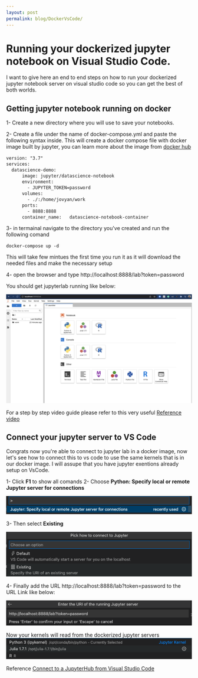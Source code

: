 ```yaml
---
layout: post
permalink: blog/DockerVsCode/
---
```



# Running your dockerized jupyter notebook on Visual Studio Code.


I want to give here an end to end steps on how to run your dockerized jupyter notebook server on visual studio code so you can get the best of both worlds. 


## Getting jupyter notebook running on docker

1- Create a new directory where you will use to save your notebooks.


2- Create a file under the name of docker-compose.yml and paste the following syntax inside. This will create a docker compose file with docker image built by jupyter, you can learn more about the image from [docker hub]( https://hub.docker.com/r/jupyter/datascience-notebook/)

```
version: "3.7" 
services:
  datascience-demo:
      image: jupyter/datascience-notebook
      environment: 
        - JUPYTER_TOKEN=password  
      volumes:
        - ./:/home/jovyan/work 
      ports:
        - 8888:8888
      container_name:   datascience-notebook-container
``` 

3- in termainal navigate to the directory you've created and run the following comand  
``` 
docker-compose up -d 
```

This will take few mintues the first time you run it as it will download the needed files and make the necessary setup 


4- open the browser and type http://localhost:8888/lab?token=password

You should get jupyterlab running like below: 

![juypterlab](juypterlab.png)


For a step by step video guide please refer to this very useful
[Reference video](https://www.youtube.com/watch?v=uIipJX7TfBw)




## Connect your jupyter server to VS Code 

Congrats now you're able to connect to jupyter lab in a docker image, now let's see how to connect this to vs code to use the same kernels that is in our docker image. I will assupe that you have jupyter exentions already setup on VsCode. 


1- Click **F1** to show all comands
2- Choose **Python: Specify local or remote Jupyter server for connections**

![juypterlab](f1.png)


3- Then select **Existing**

![Existing](existing.png)


4- Finally add the URL http://localhost:8888/lab?token=password to the URL Link like below:

![url](url.png)


Now your kernels will read from the dockerized jupyter servers 
![kernel](kernel.png)

Reference [Connect to a JupyterHub from Visual Studio Code
](https://blog.jupyter.org/connect-to-a-jupyterhub-from-visual-studio-code-ed7ed3a31bcb)